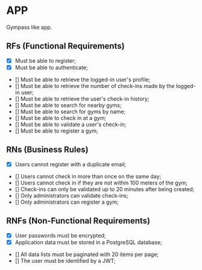 # APP

Gympass like app.

## RFs (Functional Requirements)

- [x] Must be able to register;
- [x] Must be able to authenticate;
- [] Must be able to retrieve the logged-in user's profile;
- [] Must be able to retrieve the number of check-ins made by the logged-in user;
- [] Must be able to retrieve the user's check-in history;
- [] Must be able to search for nearby gyms;
- [] Must be able to search for gyms by name;
- [] Must be able to check in at a gym;
- [] Must be able to validate a user's check-in;
- [] Must be able to register a gym;

## RNs (Business Rules)

- [x] Users cannot register with a duplicate email;
- [] Users cannot check in more than once on the same day;
- [] Users cannot check in if they are not within 100 meters of the gym;
- [] Check-ins can only be validated up to 20 minutes after being created;
- [] Only administrators can validate check-ins;
- [] Only administrators can register a gym;

## RNFs (Non-Functional Requirements)

- [x] User passwords must be encrypted;
- [x] Application data must be stored in a PostgreSQL database;
- [] All data lists must be paginated with 20 items per page;
- [] The user must be identified by a JWT;
